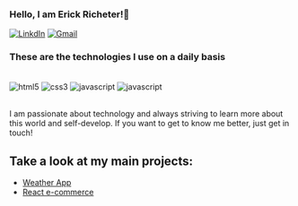 ### Hello, I am Erick Richeter!👋

[![LinkdIn](https://img.shields.io/badge/LinkedIn-0077B5?style=for-the-badge&logo=linkedin&logoColor=white)](https://www.linkedin.com/in/erick-richeter-09032001/)
[![Gmail](https://img.shields.io/badge/Gmail-D14836?style=for-the-badge&logo=gmail&logoColor=white)](erickricheter@gmail.com)

### These are the technologies I use on a daily basis

<div style="display: inline_block"><br/>
  <img align="center" alt="html5" src="https://img.shields.io/badge/HTML5-E34F26?style=for-the-badge&logo=html5&logoColor=white"/>
  <img align="center" alt="css3" src="https://img.shields.io/badge/CSS3-1572B6?style=for-the-badge&logo=css3&logoColor=white"/>
  <img align="center" alt="javascript" src="https://img.shields.io/badge/JavaScript-F7DF1E?style=for-the-badge&logo=javascript&logoColor=black"/>
  <img align="center" alt="javascript" src="https://img.shields.io/badge/React-20232A?style=for-the-badge&logo=react&logoColor=61DAFB"/>
  
</div><br/>

I am passionate about technology and always striving to learn more about this world and self-develop. If you want to get to know me better, just get in touch!

## Take a look at my main projects:
- [Weather App](https://github.com/erickricheter/Weather-App)
- [React e-commerce](https://github.com/erickricheter/Projeto-Ecommerce)
